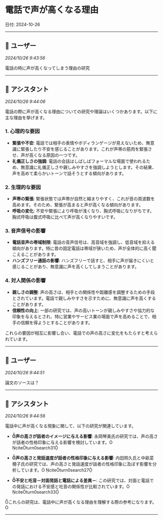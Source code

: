 # 電話で声が高くなる理由

日付: 2024-10-26

---

## 👤 ユーザー
*2024/10/26 9:43:56*

電話の時に声が高くなってしまう理由の研究

---

## 🤖 アシスタント
*2024/10/26 9:44:06*

電話の際に声が高くなる理由についての研究や理論はいくつかあります。以下に主な理由を挙げます。

### 1. **心理的な要因**
   - **緊張や不安**: 電話では相手の表情やボディランゲージが見えないため、無意識に緊張したり不安を感じることがあります。これが声帯の筋肉を緊張させ、声が高くなる原因の一つです。
   - **礼儀正しさの強調**: 電話の会話はしばしばフォーマルな場面で使われるため、無意識に礼儀正しさや親しみやすさを強調しようとします。その結果、声を高めて柔らかいトーンで話そうとする傾向があります。

### 2. **生理的な要因**
   - **声帯の緊張**: 緊張状態では声帯が自然と縮まりやすく、これが音の周波数を高めます。そのため、緊張が高まると声が高くなる傾向があります。
   - **呼吸の変化**: 不安や緊張により呼吸が浅くなり、胸式呼吸になりがちです。胸式呼吸は腹式呼吸に比べて声が高くなりやすいです。

### 3. **音声信号の影響**
   - **電話音声の帯域制限**: 電話の音声信号は、高音域を強調し、低音域を抑える傾向があります。特に昔の固定電話は帯域が狭いため、声が全体的に高く聞こえることがあります。
   - **ハンズフリー通話の影響**: ハンズフリーで話すと、相手に声が届きにくいと感じることがあり、無意識に声を高くしてしまうことがあります。

### 4. **対人関係の影響**
   - **親しさの調整**: 声の高さは、相手との関係性や距離感を調整するための手段とされています。電話で親しみやすさを示すために、無意識に声を高くすることがあります。
   - **信頼性の向上**: 一部の研究では、声の高いトーンが親しみやすさや協力的な印象を与えるとされ、特に営業やサービス業の場面で声を高めることで、相手の信頼を得ようとすることがあります。

これらの要因が相互に影響し合い、電話での声の高さに変化をもたらすと考えられています。

---

## 👤 ユーザー
*2024/10/26 9:44:51*

論文のソースは？

---

## 🤖 アシスタント
*2024/10/26 9:44:56*

電話中に声が高くなる現象に関して、以下の研究が関連しています。

- **声の高さが話者のイメージに与える影響**: 永岡琴美氏の研究では、声の高さが話者の性格印象に与える影響を検討しています。 citeturn0search31

- **声の高さと発話速度が話者の性格印象に与える影響**: 内田照久氏と中畝菜穂子氏の研究では、声の高さと発話速度が話者の性格印象に及ぼす影響を分析しています。 citeturn0search27

- **不安と吃音－対面発話と電話による差異－**: この研究では、対面と電話での発話における不安感と吃音の関係性が比較されています。 citeturn0search33

これらの研究は、電話中に声が高くなる理由を理解する際の参考になります。

---
